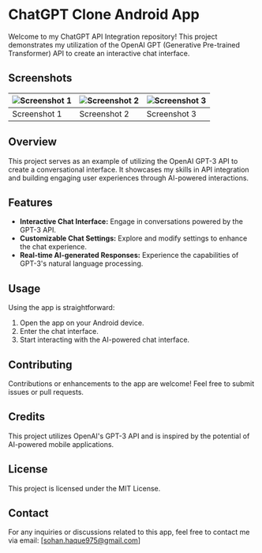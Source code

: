 # ChatGPT Clone Android App

Welcome to my ChatGPT API Integration repository! This project demonstrates my utilization of the OpenAI GPT (Generative Pre-trained Transformer) API to create an interactive chat interface.

## Screenshots

![Screenshot 1](images/screenshot1.png) | ![Screenshot 2](images/screenshot2.png) | ![Screenshot 3](images/screenshot3.png)
--- | --- | ---
Screenshot 1 | Screenshot 2 | Screenshot 3

## Overview

This project serves as an example of utilizing the OpenAI GPT-3 API to create a conversational interface. It showcases my skills in API integration and building engaging user experiences through AI-powered interactions.

## Features

- **Interactive Chat Interface:** Engage in conversations powered by the GPT-3 API.
- **Customizable Chat Settings:** Explore and modify settings to enhance the chat experience.
- **Real-time AI-generated Responses:** Experience the capabilities of GPT-3's natural language processing.

## Usage

Using the app is straightforward:

1. Open the app on your Android device.
2. Enter the chat interface.
3. Start interacting with the AI-powered chat interface.

## Contributing

Contributions or enhancements to the app are welcome! Feel free to submit issues or pull requests.

## Credits

This project utilizes OpenAI's GPT-3 API and is inspired by the potential of AI-powered mobile applications.

## License

This project is licensed under the MIT License.

## Contact

For any inquiries or discussions related to this app, feel free to contact me via email: [sohan.haque975@gmail.com]
